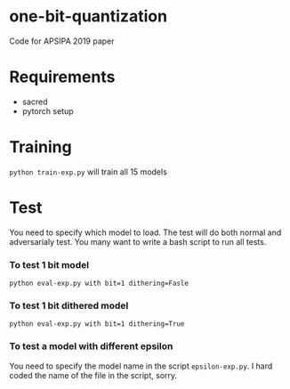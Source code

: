 # one-bit-quantization
Code for APSIPA 2019 paper

# Requirements
* sacred
* pytorch setup

# Training
`python train-exp.py` will train all 15 models

# Test
You need to specify which model to load.
The test will do both normal and adversarialy test.
You many want to write a bash script to run all tests.

### To test 1 bit model

`python eval-exp.py with bit=1 dithering=Fasle`

### To test 1 bit dithered model

`python eval-exp.py with bit=1 dithering=True`

### To test a model with different epsilon

You need to specify the model name in the script `epsilon-exp.py`.
I hard coded the name of the file in the script, sorry.
